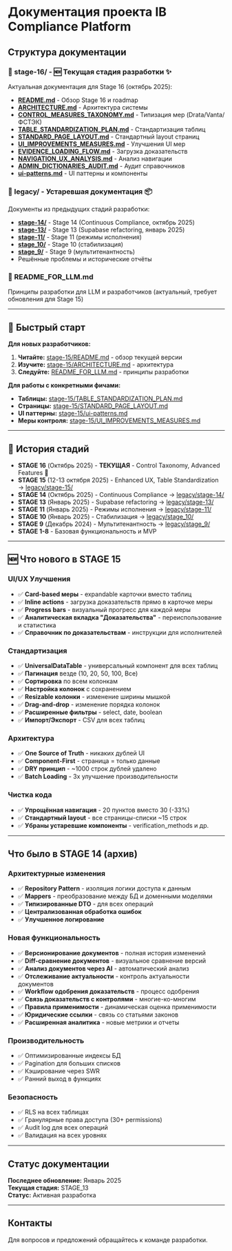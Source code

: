 # Документация проекта IB Compliance Platform

## Структура документации

### 📁 stage-16/ - 🆕 Текущая стадия разработки ✨
Актуальная документация для Stage 16 (октябрь 2025):
- **[README.md](./stage-16/README.md)** - Обзор Stage 16 и roadmap
- **[ARCHITECTURE.md](./stage-16/ARCHITECTURE.md)** - Архитектура системы
- **[CONTROL_MEASURES_TAXONOMY.md](./stage-16/CONTROL_MEASURES_TAXONOMY.md)** - Типизация мер (Drata/Vanta/ФСТЭК)
- **[TABLE_STANDARDIZATION_PLAN.md](./stage-16/TABLE_STANDARDIZATION_PLAN.md)** - Стандартизация таблиц
- **[STANDARD_PAGE_LAYOUT.md](./stage-16/STANDARD_PAGE_LAYOUT.md)** - Стандартный layout страниц
- **[UI_IMPROVEMENTS_MEASURES.md](./stage-16/UI_IMPROVEMENTS_MEASURES.md)** - Улучшения UI мер
- **[EVIDENCE_LOADING_FLOW.md](./stage-16/EVIDENCE_LOADING_FLOW.md)** - Загрузка доказательств
- **[NAVIGATION_UX_ANALYSIS.md](./stage-16/NAVIGATION_UX_ANALYSIS.md)** - Анализ навигации
- **[ADMIN_DICTIONARIES_AUDIT.md](./stage-16/ADMIN_DICTIONARIES_AUDIT.md)** - Аудит справочников
- **[ui-patterns.md](./stage-16/ui-patterns.md)** - UI паттерны и компоненты

### 📁 legacy/ - Устаревшая документация 📦
Документы из предыдущих стадий разработки:
- **[stage-14/](./legacy/stage-14/)** - Stage 14 (Continuous Compliance, октябрь 2025)
- **[stage-13/](./legacy/stage-13/)** - Stage 13 (Supabase refactoring, январь 2025)
- **[stage-11/](./legacy/stage-11/)** - Stage 11 (режимы исполнения)
- **[stage_10/](./legacy/stage_10/)** - Stage 10 (стабилизация)
- **[stage_9/](./legacy/stage_9/)** - Stage 9 (мультитенантность)
- Решённые проблемы и исторические отчёты

### 📄 README_FOR_LLM.md
Принципы разработки для LLM и разработчиков (актуальный, требует обновления для Stage 15)

---

## 🚀 Быстрый старт

**Для новых разработчиков:**
1. **Читайте:** [stage-15/README.md](stage-15/README.md) - обзор текущей версии
2. **Изучите:** [stage-15/ARCHITECTURE.md](stage-15/ARCHITECTURE.md) - архитектура
3. **Следуйте:** [README_FOR_LLM.md](README_FOR_LLM.md) - принципы разработки

**Для работы с конкретными фичами:**
- **Таблицы:** [stage-15/TABLE_STANDARDIZATION_PLAN.md](stage-15/TABLE_STANDARDIZATION_PLAN.md)
- **Страницы:** [stage-15/STANDARD_PAGE_LAYOUT.md](stage-15/STANDARD_PAGE_LAYOUT.md)
- **UI паттерны:** [stage-15/ui-patterns.md](stage-15/ui-patterns.md)
- **Меры контроля:** [stage-15/UI_IMPROVEMENTS_MEASURES.md](stage-15/UI_IMPROVEMENTS_MEASURES.md)

---

## 📅 История стадий

- **STAGE 16** (Октябрь 2025) - **ТЕКУЩАЯ** - Control Taxonomy, Advanced Features 🚀
- **STAGE 15** (12-13 октября 2025) - Enhanced UX, Table Standardization → [legacy/stage-15/](./legacy/stage-15/)
- **STAGE 14** (Октябрь 2025) - Continuous Compliance → [legacy/stage-14/](./legacy/stage-14/)
- **STAGE 13** (Январь 2025) - Supabase refactoring → [legacy/stage-13/](./legacy/stage-13/)
- **STAGE 11** (Январь 2025) - Режимы исполнения → [legacy/stage-11/](./legacy/stage-11/)
- **STAGE 10** (Январь 2025) - Стабилизация → [legacy/stage_10/](./legacy/stage_10/)
- **STAGE 9** (Декабрь 2024) - Мультитенантность → [legacy/stage_9/](./legacy/stage_9/)
- **STAGE 1-8** - Базовая функциональность и MVP

---

## 🆕 Что нового в STAGE 15

### UI/UX Улучшения
- ✅ **Card-based меры** - expandable карточки вместо таблиц
- ✅ **Inline actions** - загрузка доказательств прямо в карточке меры
- ✅ **Progress bars** - визуальный прогресс для каждой меры
- ✅ **Аналитическая вкладка "Доказательства"** - переиспользование и статистика
- ✅ **Справочник по доказательствам** - инструкции для исполнителей

### Стандартизация
- ✅ **UniversalDataTable** - универсальный компонент для всех таблиц
- ✅ **Пагинация** везде (10, 20, 50, 100, Все)
- ✅ **Сортировка** по всем колонкам
- ✅ **Настройка колонок** с сохранением
- ✅ **Resizable колонки** - изменение ширины мышкой
- ✅ **Drag-and-drop** - изменение порядка колонок
- ✅ **Расширенные фильтры** - select, date, boolean
- ✅ **Импорт/Экспорт** - CSV для всех таблиц

### Архитектура
- ✅ **One Source of Truth** - никаких дублей UI
- ✅ **Component-First** - страница = только данные
- ✅ **DRY принцип** - ~1000 строк дублей удалено
- ✅ **Batch Loading** - 3x улучшение производительности

### Чистка кода
- ✅ **Упрощённая навигация** - 20 пунктов вместо 30 (-33%)
- ✅ **Стандартный layout** - все страницы-списки ~15 строк
- ✅ **Убраны устаревшие компоненты** - verification_methods и др.

---

## Что было в STAGE 14 (архив)

### Архитектурные изменения
- ✅ **Repository Pattern** - изоляция логики доступа к данным
- ✅ **Mappers** - преобразование между БД и доменными моделями
- ✅ **Типизированные DTO** - для всех операций
- ✅ **Централизованная обработка ошибок**
- ✅ **Улучшенное логирование**

### Новая функциональность
- ✅ **Версионирование документов** - полная история изменений
- ✅ **Diff-сравнение документов** - визуальное сравнение версий
- ✅ **Анализ документов через AI** - автоматический анализ
- ✅ **Отслеживание актуальности** - контроль актуальности документов
- ✅ **Workflow одобрения доказательств** - процесс одобрения
- ✅ **Связь доказательств с контролями** - многие-ко-многим
- ✅ **Правила применимости** - динамическая оценка применимости
- ✅ **Юридические ссылки** - связь со статьями законов
- ✅ **Расширенная аналитика** - новые метрики и отчеты

### Производительность
- ✅ Оптимизированные индексы БД
- ✅ Pagination для больших списков
- ✅ Кэширование через SWR
- ✅ Ранний выход в функциях

### Безопасность
- ✅ RLS на всех таблицах
- ✅ Гранулярные права доступа (30+ permissions)
- ✅ Audit log для всех операций
- ✅ Валидация на всех уровнях

---

## Статус документации

**Последнее обновление:** Январь 2025  
**Текущая стадия:** STAGE_13  
**Статус:** Активная разработка

---

## Контакты

Для вопросов и предложений обращайтесь к команде разработки.
